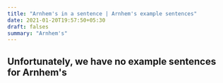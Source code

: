 ```yaml
---
title: "Arnhem's in a sentence | Arnhem's example sentences"
date: 2021-01-20T19:57:50+05:30
draft: falses
summary: "Arnhem's"
---
```

## Unfortunately, we have no example sentences for Arnhem's                 
